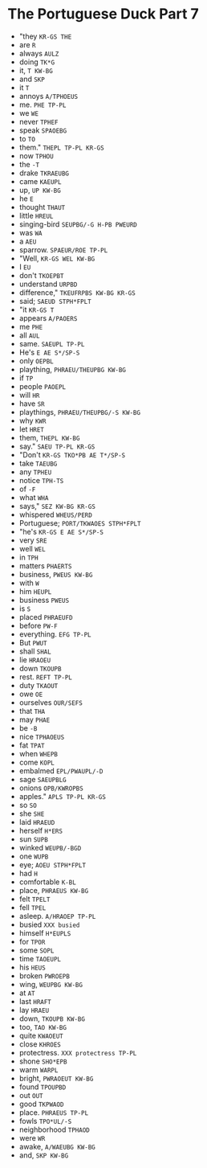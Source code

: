 # The Portuguese Duck Part 7

* "they `KR-GS THE`
* are `R`
* always `AULZ`
* doing `TK*G`
* it, `T KW-BG`
* and `SKP`
* it `T`
* annoys `A/TPHOEUS`
* me. `PHE TP-PL`
* we `WE`
* never `TPHEF`
* speak `SPAOEBG`
* to `TO`
* them." `THEPL TP-PL KR-GS`
* now `TPHOU`
* the `-T`
* drake `TKRAEUBG`
* came `KAEUPL`
* up, `UP KW-BG`
* he `E`
* thought `THAUT`
* little `HREUL`
* singing-bird `SEUPBG/-G H-PB PWEURD`
* was `WA`
* a `AEU`
* sparrow. `SPAEUR/ROE TP-PL`
* "Well, `KR-GS WEL KW-BG`
* I `EU`
* don't `TKOEPBT`
* understand `URPBD`
* difference," `TKEUFRPBS KW-BG KR-GS`
* said; `SAEUD STPH*FPLT`
* "it `KR-GS T`
* appears `A/PAOERS`
* me `PHE`
* all `AUL`
* same. `SAEUPL TP-PL`
* He's `E AE S*/SP-S`
* only `OEPBL`
* plaything, `PHRAEU/THEUPBG KW-BG`
* if `TP`
* people `PAOEPL`
* will `HR`
* have `SR`
* playthings, `PHRAEU/THEUPBG/-S KW-BG`
* why `KWR`
* let `HRET`
* them, `THEPL KW-BG`
* say." `SAEU TP-PL KR-GS`
* "Don't `KR-GS TKO*PB AE T*/SP-S`
* take `TAEUBG`
* any `TPHEU`
* notice `TPH-TS`
* of `-F`
* what `WHA`
* says," `SEZ KW-BG KR-GS`
* whispered `WHEUS/PERD`
* Portuguese; `PORT/TKWAOES STPH*FPLT`
* "he's `KR-GS E AE S*/SP-S`
* very `SRE`
* well `WEL`
* in `TPH`
* matters `PHAERTS`
* business, `PWEUS KW-BG`
* with `W`
* him `HEUPL`
* business `PWEUS`
* is `S`
* placed `PHRAEUFD`
* before `PW-F`
* everything. `EFG TP-PL`
* But `PWUT`
* shall `SHAL`
* lie `HRAOEU`
* down `TKOUPB`
* rest. `REFT TP-PL`
* duty `TKAOUT`
* owe `OE`
* ourselves `OUR/SEFS`
* that `THA`
* may `PHAE`
* be `-B`
* nice `TPHAOEUS`
* fat `TPAT`
* when `WHEPB`
* come `KOPL`
* embalmed `EPL/PWAUPL/-D`
* sage `SAEUPBLG`
* onions `OPB/KWROPBS`
* apples." `APLS TP-PL KR-GS`
* so `SO`
* she `SHE`
* laid `HRAEUD`
* herself `H*ERS`
* sun `SUPB`
* winked `WEUPB/-BGD`
* one `WUPB`
* eye; `AOEU STPH*FPLT`
* had `H`
* comfortable `K-BL`
* place, `PHRAEUS KW-BG`
* felt `TPELT`
* fell `TPEL`
* asleep. `A/HRAOEP TP-PL`
* busied `XXX busied`
* himself `H*EUPLS`
* for `TPOR`
* some `SOPL`
* time `TAOEUPL`
* his `HEUS`
* broken `PWROEPB`
* wing, `WEUPBG KW-BG`
* at `AT`
* last `HRAFT`
* lay `HRAEU`
* down, `TKOUPB KW-BG`
* too, `TAO KW-BG`
* quite `KWAOEUT`
* close `KHROES`
* protectress. `XXX protectress TP-PL`
* shone `SHO*EPB`
* warm `WARPL`
* bright, `PWRAOEUT KW-BG`
* found `TPOUPBD`
* out `OUT`
* good `TKPWAOD`
* place. `PHRAEUS TP-PL`
* fowls `TPO*UL/-S`
* neighborhood `TPHAOD`
* were `WR`
* awake, `A/WAEUBG KW-BG`
* and, `SKP KW-BG`
